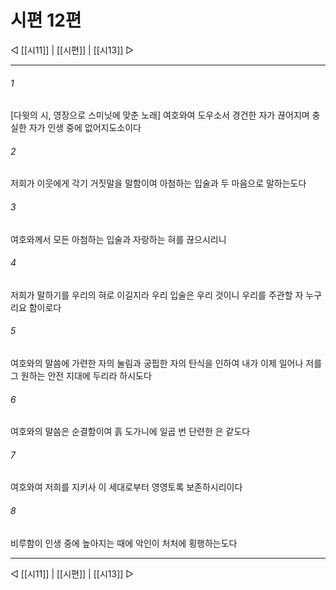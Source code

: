 ﻿# 시편 12편

◁ [[시11]] | [[시편]] | [[시13]] ▷
***

###### 1
[다윗의 시, 영장으로 스미닛에 맞춘 노래] 여호와여 도우소서 경건한 자가 끊어지며 충실한 자가 인생 중에 없어지도소이다

###### 2
저희가 이웃에게 각기 거짓말을 말함이여 아첨하는 입술과 두 마음으로 말하는도다

###### 3
여호와께서 모든 아첨하는 입술과 자랑하는 혀를 끊으시리니

###### 4
저희가 말하기를 우리의 혀로 이길지라 우리 입술은 우리 것이니 우리를 주관할 자 누구리요 함이로다

###### 5
여호와의 말씀에 가련한 자의 눌림과 궁핍한 자의 탄식을 인하여 내가 이제 일어나 저를 그 원하는 안전 지대에 두리라 하시도다

###### 6
여호와의 말씀은 순결함이여 흙 도가니에 일곱 번 단련한 은 같도다

###### 7
여호와여 저희를 지키사 이 세대로부터 영영토록 보존하시리이다

###### 8
비루함이 인생 중에 높아지는 때에 악인이 처처에 횡행하는도다


***
◁ [[시11]] | [[시편]] | [[시13]] ▷
